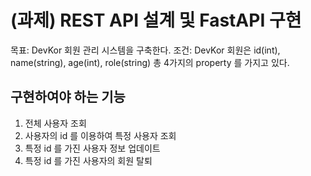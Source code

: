 # (과제) REST API 설계 및 FastAPI 구현

목표: DevKor 회원 관리 시스템을 구축한다.
조건: DevKor 회원은 id(int), name(string), age(int), role(string) 총 4가지의 property 를 가지고 있다.

## 구현하여야 하는 기능

1. 전체 사용자 조회
2. 사용자의 id 를 이용하여 특정 사용자 조회
3. 특정 id 를 가진 사용자 정보 업데이트
4. 특정 id 를 가진 사용자의 회원 탈퇴
